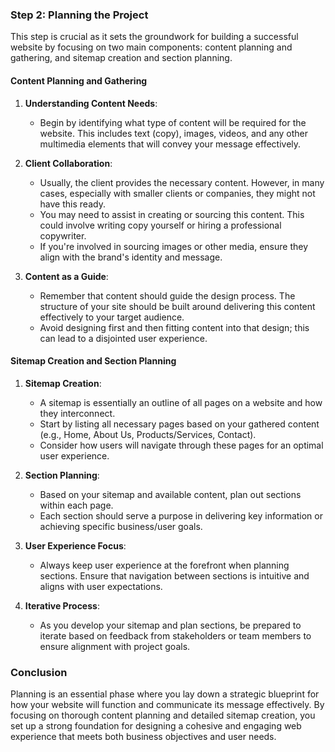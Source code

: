 
### Step 2: Planning the Project

This step is crucial as it sets the groundwork for building a successful website by focusing on two main components: content planning and gathering, and sitemap creation and section planning.

#### Content Planning and Gathering

1. **Understanding Content Needs**:
   - Begin by identifying what type of content will be required for the website. This includes text (copy), images, videos, and any other multimedia elements that will convey your message effectively.

2. **Client Collaboration**:
   - Usually, the client provides the necessary content. However, in many cases, especially with smaller clients or companies, they might not have this ready.
   - You may need to assist in creating or sourcing this content. This could involve writing copy yourself or hiring a professional copywriter.
   - If you're involved in sourcing images or other media, ensure they align with the brand's identity and message.

3. **Content as a Guide**:
   - Remember that content should guide the design process. The structure of your site should be built around delivering this content effectively to your target audience.
   - Avoid designing first and then fitting content into that design; this can lead to a disjointed user experience.

#### Sitemap Creation and Section Planning

1. **Sitemap Creation**:
   - A sitemap is essentially an outline of all pages on a website and how they interconnect.
   - Start by listing all necessary pages based on your gathered content (e.g., Home, About Us, Products/Services, Contact).
   - Consider how users will navigate through these pages for an optimal user experience.

2. **Section Planning**:
   - Based on your sitemap and available content, plan out sections within each page.
   - Each section should serve a purpose in delivering key information or achieving specific business/user goals.
   
3. **User Experience Focus**:
   - Always keep user experience at the forefront when planning sections. Ensure that navigation between sections is intuitive and aligns with user expectations.
   
4. **Iterative Process**:
    - As you develop your sitemap and plan sections, be prepared to iterate based on feedback from stakeholders or team members to ensure alignment with project goals.

### Conclusion

Planning is an essential phase where you lay down a strategic blueprint for how your website will function and communicate its message effectively. By focusing on thorough content planning and detailed sitemap creation, you set up a strong foundation for designing a cohesive and engaging web experience that meets both business objectives and user needs.